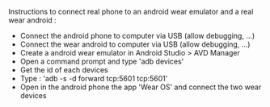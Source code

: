 Instructions to connect real phone to an android wear emulator and a real wear android :
- Connect the android phone to computer via USB (allow debugging, ...)
- Connect the wear android to computer via USB (allow debugging, ...)
- Create a android wear emulator in Android Studio > AVD Manager
- Open a command prompt and type 'adb devices'
- Get the id of each devices
- Type : 'adb -s <AndroidPhoneId> -d forward tcp:5601 tcp:5601'
- Open in the android phone the app 'Wear OS' and connect the two wear devices